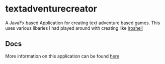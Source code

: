 # textadventurecreator

A JavaFx based Application for creating text adventure based games. This uses various libaries I had played around with creating like [iroshell](https://github.com/JeffreyRiggle/iroshell)

## Docs
More information on this application can be found [here](https://ilusr.com/textadventurecreator)
